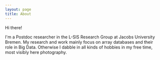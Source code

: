 ```yaml
---
layout: page
title: About
---
```


Hi there!

I'm a Postdoc researcher in the L-SIS Research Group at Jacobs University Bremen. My research and work mainly focus on array databases and their role in Big Data. Otherwise I dabble in all kinds of hobbies in my free time, most visibly here photography.